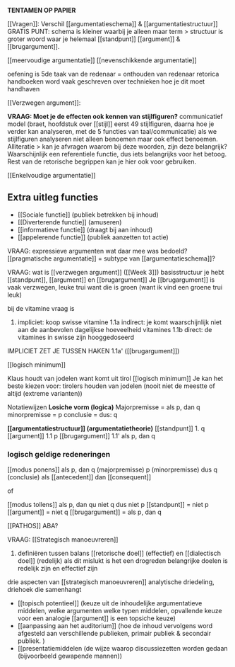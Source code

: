 **TENTAMEN OP PAPIER**

[[Vragen]]:
Verschil [[argumentatieschema]] & [[argumentatiestructuur]]
GRATIS PUNT: schema is kleiner waarbij je alleen maar term > structuur is groter woord waar je helemaal [[standpunt]] [[argument]] & [[brugargument]].

[[meervoudige argumentatie]]
[[nevenschikkende argumentatie]]

oefening is 5de taak van de redenaar = onthouden van redenaar
retorica handboeken word vaak geschreven over technieken hoe je dit moet handhaven

[[Verzwegen argument]]: 

**VRAAG: Moet je de effecten ook kennen van stijlfiguren?**
communicatief model (braet, hoofdstuk over [[stijl]] eerst 49 stijlfiguren, daarna hoe je verder kan analyseren, met de 5 functies van taal/communicatie)
als we stijlfiguren analyseren niet alleen benoemen maar ook effect benoemen.
Alliteratie > kan je afvragen waarom bij deze woorden, zijn deze belangrijk?
Waarschijnlijk een referentiele functie, dus iets belangrijks voor het betoog.
Rest van de retorische begrippen kan je hier ook voor gebruiken.

[[Enkelvoudige argumentatie]]

Extra uitleg functies
- 
- [[Sociale functie]] (publiek betrekken bij inhoud)
- [[Diverterende functie]] (amuseren)
- [[informatieve functie]] (draagt bij aan inhoud)
- [[appelerende functie]] (publiek aanzetten tot actie)

VRAAG: expressieve argumenten wat daar mee was bedoeld?
[[pragmatische argumentatie]] = subtype van [[argumentatieschema]]?


VRAAG: wat is [[verzwegen argument]] ([[Week 3]])
basisstructuur je hebt [[standpunt]], [[argument]] en [[brugargument]]
Je [[brugargument]] is vaak verzwegen, leuke trui want die is groen (want ik vind een groene trui leuk)

bij de vitamine vraag is 
1. impliciet: koop swisse vitamine
1.1a indirect: je komt waarschijnlijk niet aan de aanbevolen dagelijkse hoeveelheid vitamines
1.1b direct: de vitamines in swisse zijn hooggedoseerd

IMPLICIET ZET JE TUSSEN HAKEN 1.1a' ([[brugargument]])

[[logisch minimum]]

Klaus houdt van jodelen want komt uit tirol
[[logisch minimum]] 
Je kan het beste kiezen voor: tirolers houden van jodelen (nooit niet de meestte of altijd (extreme varianten))


Notatiewijzen
**Losiche vorm (logica)**
Majorpremisse = als p, dan q
minorpremisse = p
conclusie = dus: q

**[[argumentatiestructuur]] (argumentatietheorie)**
[[standpunt]] 1. q
[[argument]]  1.1 p
[[brugargument]] 1.1' als p, dan q

### logisch geldige redeneringen
[[modus ponens]]
als p, dan q (majorpremisse)
p  (minorpremisse)
dus q (conclusie)
als [[antecedent]] dan [[consequent]]

of 

[[modus tollens]]
als p, dan qu
niet q
dus niet p
[[standpunt]] = niet p
[[argument]] = niet q
[[brugargument]] = als p, dan q


[[PATHOS]] ABA?

VRAAG: [[Strategisch manoeuvreren]]
1. definiëren tussen balans [[retorische doel]] (effectief) en [[dialectisch doel]] (redelijk)
		als dit mislukt is het een drogreden
belangrijke doelen is redelijk zijn en effectief zijn

drie aspecten van [[strategisch manoeuvreren]]
analytische driedeling, driehoek die samenhangt
- [[topisch potentieel]] (keuze uit de inhoudelijke argumentatieve middelen, welke argumenten welke typen middelen, opvallende keuze voor een analogie [[argument]] is een topsiche keuze)
- [[aanpassing aan het auditorium]] (hoe de inhoud vervolgens word afgesteld aan verschillende publieken, primair publiek & secondair publiek. )
- [[presentatiemiddelen (de wijze waarop discussiezetten worden gedaan (bijvoorbeeld gewapende mannen))

